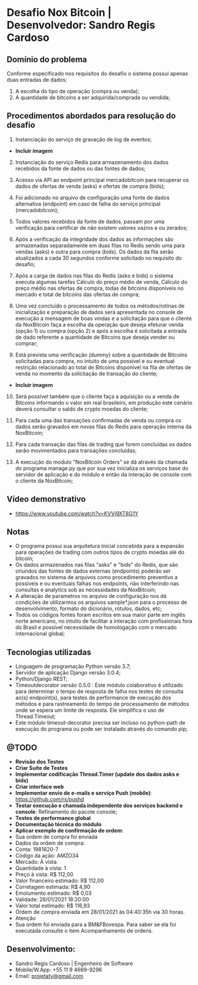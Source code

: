 # Desafio Nox Bitcoin | Desenvolvedor: Sandro Regis Cardoso

## Domínio do problema

Conforme especificado nos requisitos do desafio o sistema possui apenas duas entradas de dados:
1) A escolha do tipo de operação (compra ou venda);
2) A quantidade de bitcoins a ser adquirida/comprada ou vendida;


## Procedimentos abordados para resolução do desafio

1) Instanciação do serviço de gravação de log de eventos;


-   **Incluir imagem**


2) Instanciação do serviço Redis para armazenamento dos dados recebidos da fonte de dados ou das fontes de dados;


3) Acesso via API ao endpoint principal mercadobitcoin para recuperar os dados de ofertas de venda (asks) e ofertas de compra (bids);


4) Foi adicionado no arquivo de configuração uma fonte de dados alternativa (endpoint) em caso de falha do serviço principal (mercadobitcoin);


5) Todos valores recebidos da fonte de dados, passam por uma verificação para certificar de não existem valores vazios e ou zerados;


6) Após a verificação da integridade dos dados as informações são armazenadas separadamente em duas filas no Redis sendo uma para vendas (asks) e outra para compra (bids). Os dados da fila serão atualizados a cada 30 segundos conforme solicitado no requisito do desafio;


7) Após a carga de dados nas filas do Redis (asks e bids) o sistema executa algumas tarefas Cálculo do preço médio de venda, Cálculo do preço médio nas ofertas de compra, todas de bitcoins disponíveis no mercado e total de bitcoins das ofertas de compra;


8) Uma vez concluído o processamento de todos os métodos/rotinas de inicialização e preparação de dados será apresentada no console de execução a mensagem de boas vindas e a solicitação para que o cliente da NoxBitcoin faça a escolha da operação que deseja efeturar venda (opção 1) ou compra (opção 2) e após a escolha é solicitada a entrada de dado referente a quantidade de Bitcoins que deseja vender ou comprar;


9) Está prevista uma verificação (dummy) sobre a quantidade de Bitcoins solicitadas para compra, no intuito de uma possível e ou eventual restrição relacionado ao total de Bitcoins disponível na fila de ofertas de venda no momento da solicitação de transação do cliente;


-   **Incluir imagem**


10) Será possível também que o cliente faça a aquisição ou a venda de Bitcoins informando o valor em real brasileiro, em produção este cenário deverá consultar o saldo de crypto moedas do cliente;


11) Para cada uma  das transações confirmadas de venda ou compra os dados serão gravados em novas filas do Redis para operação interna da NoxBitcoin;


12) Para cada transação das filas de trading que forem concluídas os dados serão movimentados para transações concluídas;


13) A execução do modulo "NoxBitcoin Orders" se dá através da chamada do programa manage.py que por sua vez inicializa os serviços base do servidor de aplicação e do módulo e então da interação de console com o cliente da NoxBitcoin;


## Vídeo demonstrativo

- https://www.youtube.com/watch?v=KVVj9XT8G1Y


## Notas

- O programa possui sua arquitetura inicial concebida para a expansão para operações de trading com outros tipos de crypto moedas alé do bitcoin;
- Os dados armazenados nas filas "asks" e "bids" do Redis, que são oriundos das fontes de dados externas (endpoints) poderão ser gravados no sistema de arquivos como procedimento preventivo a possíveis e ou eventuais falhas nos endpoints, não interferindo nas consultas e analytics sob as necessidades da NoxBitcoin;
- A alteração de parametros no arquivo de configuração nos dá condições de utilizarmos os arquivos sample*.json para o processo de desenvolvimento, formato do dicionário, rótulos, dados, etc;
- Todos os códigos fontes foram escritos em sua maior parte em inglês norte americano, no intuito de facilitar a interação com profissionais fora do Brasil e possível necessidade de homologação com o mercado internacional global;


## Tecnologias utilizadas

- Linguagem de programação Python versão 3.7;
- Servidor de aplicação Django versão 3.0.4;
- Python/Django REST;
- Timeoutdecorator versão 0.5.0 : Este módulo colaborativo é utilizado para determinar o tempo de resposta de falha nos testes de consulta ao(s) endpoint(s), para testes de performance de execução dos métodos e para rastreamento do tempo de processamento de métodos onde se espera um limite de resposta. Ele simplifica o uso de Thread.Timeout;
- Este módulo timeout-decorator precisa ser incluso no python-path de execução do programa ou pode ser instalado através do comando pip;


## @TODO

-   **Revisão dos Testes**
-   **Criar Suite de Testes**
-   **Implementar codificação Thread.Timer (update dos dados asks e bids)**
-   **Criar interface web**
-   **Implementar envio de e-mails e serviço Push (mobile)**: https://github.com/rs/pushd
-   **Testar execução e chamada independente dos serviços backend e console**: Refinamento do pacote console;
-   **Testes de performance global**
-   **Documentação técnica do módulo**
-   **Aplicar exemplo de confirmação de ordem**:
-   Sua ordem de compra foi enviada
-   Dados da ordem de compra:
-   Conta:	1981620-7
-   Código da ação:	AMZO34
-   Mercado:	À vista
-   Quantidade à vista:	1
-   Preço à vista:	R$ 112,00
-   Valor financeiro estimado:	R$ 112,00
-   Corretagem estimada:	R$ 4,90
-   Emolumento estimado:	R$ 0,03
-   Validade:	28/01/2021 18:20:00
-   Valor total estimado:	R$ 116,93
-   Ordem de compra enviada em 28/01/2021 às 04:40:35h via 30 horas.
-   Atenção
-   Sua ordem foi enviada para a BM&FBovespa. Para saber se ela foi executada consulte o item Acompanhamento de ordens.


## Desenvolvimento:

- Sandro Regis Cardoso | Engenheiro de Software
- Mobile/W.App: +55 11 9 4669-9296
- Email: projetaty@gmail.com
